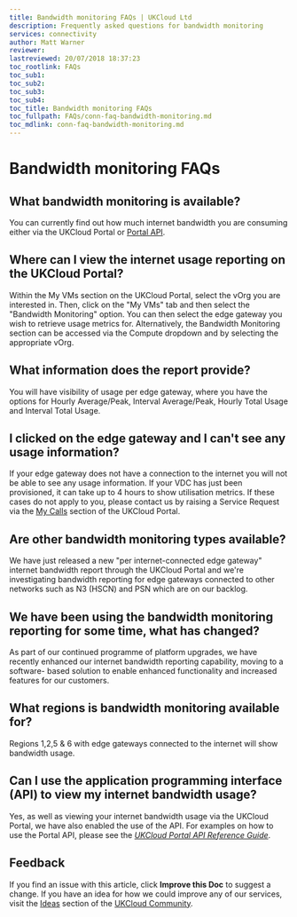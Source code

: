 ```yaml
---
title: Bandwidth monitoring FAQs | UKCloud Ltd
description: Frequently asked questions for bandwidth monitoring
services: connectivity
author: Matt Warner
reviewer:
lastreviewed: 20/07/2018 18:37:23
toc_rootlink: FAQs
toc_sub1: 
toc_sub2:
toc_sub3:
toc_sub4:
toc_title: Bandwidth monitoring FAQs
toc_fullpath: FAQs/conn-faq-bandwidth-monitoring.md
toc_mdlink: conn-faq-bandwidth-monitoring.md
---
```


# Bandwidth monitoring FAQs

## What bandwidth monitoring is available?

You can currently find out how much internet bandwidth you are consuming either via the UKCloud Portal or [Portal API](../portal/ptl-ref-portal-api.md).

## Where can I view the internet usage reporting on the UKCloud Portal?

Within the My VMs section on the UKCloud Portal, select the vOrg you are interested in. Then, click on the "My VMs" tab and then select the "Bandwidth Monitoring" option. You can then select the edge gateway you wish to retrieve usage metrics for. Alternatively, the Bandwidth Monitoring section can be accessed via the Compute dropdown and by selecting the appropriate vOrg.

## What information does the report provide?

You will have visibility of usage per edge gateway, where you have the options for Hourly Average/Peak, Interval Average/Peak, Hourly Total Usage and Interval Total Usage.

## I clicked on the edge gateway and I can't see any usage information?

If your edge gateway does not have a connection to the internet you will not be able to see any usage information. If your VDC has just been provisioned, it can take up to 4 hours to show utilisation metrics. If these cases do not apply to you, please contact us by raising a Service Request via the [My Calls](https://portal.skyscapecloud.com/support/ivanti) section of the UKCloud Portal.

## Are other bandwidth monitoring types available?

We have just released a new "per internet-connected edge gateway" internet bandwidth report through the UKCloud Portal and we're investigating bandwidth reporting for edge gateways connected to other networks such as N3 (HSCN) and PSN which are on our backlog.

## We have been using the bandwidth monitoring reporting for some time, what has changed?

As part of our continued programme of platform upgrades, we have recently enhanced our internet bandwidth reporting capability, moving to a software- based solution to enable enhanced functionality and increased features for our customers.

## What regions is bandwidth monitoring available for?

Regions 1,2,5 & 6 with edge gateways connected to the internet will show bandwidth usage.

## Can I use the application programming interface (API) to view my internet bandwidth usage?

Yes, as well as viewing your internet bandwidth usage via the UKCloud Portal, we have also enabled the use of the API. For examples
on how to use the Portal API, please see the [*UKCloud Portal API Reference Guide*](../portal/ptl-ref-portal-api.md).

## Feedback

If you find an issue with this article, click **Improve this Doc** to suggest a change. If you have an idea for how we could improve any of our services, visit the [Ideas](https://community.ukcloud.com/ideas) section of the [UKCloud Community](https://community.ukcloud.com).
